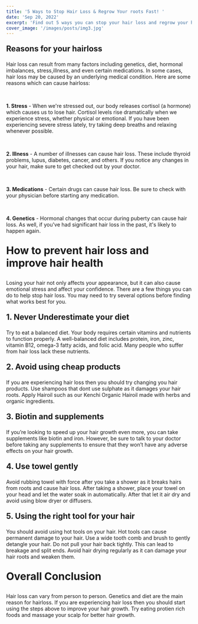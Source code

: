 ```yaml
---
title: '5 Ways to Stop Hair Loss & Regrow Your roots Fast! '
date: 'Sep 20, 2022'
excerpt: 'Find out 5 ways you can stop your hair loss and regrow your hair in weeks'
cover_image: '/images/posts/img3.jpg'
---
```


<style>
    html{
        font-size: 18px;
    }

    ol,ul{
        margin: 1em auto;
    }

    h1,h2,h3,h4,h5{
        margin: 1em auto;
    }
</style>

## Reasons for your hairloss

Hair loss can result from many factors including genetics, diet, hormonal imbalances, stress,illness, and even certain medications. In some cases, hair loss may be caused by an underlying medical condition. Here are some reasons which can cause hairloss:

<br>

**1. Stress** - When we're stressed out, our body releases cortisol (a hormone) which causes us to lose hair. Cortisol levels rise dramatically when we experience stress, whether physical or emotional. If you have been experiencing severe stress lately, try taking deep breaths and relaxing whenever possible.

<br>

**2. Illness** - A number of illnesses can cause hair loss. These include thyroid problems, lupus, diabetes, cancer, and others. If you notice any changes in your hair, make sure to get checked out by your doctor.

<br>

**3. Medications** - Certain drugs can cause hair loss. Be sure to check with your physician before starting any medication.

<br>

**4. Genetics** - Hormonal changes that occur during puberty can cause hair loss. As well, if you've had significant hair loss in the past, it's likely to happen again.

# How to prevent hair loss and improve hair health

Losing your hair not only affects your appearance, but it can also cause emotional stress and affect your confidence. There are a few things you can do to help stop hair loss. You may need to try several options before finding what works best for you.

## 1. Never Underestimate your diet

Try to eat a balanced diet. Your body requires certain vitamins and nutrients to function properly. A well-balanced diet includes protein, iron, zinc, vitamin B12, omega-3 fatty acids, and folic acid. Many people who suffer from hair loss lack these nutrients.

## 2. Avoid using cheap products

If you are experiencing hair loss then you should try changing you hair products. Use shampoos that dont use sulphate as it damages your hair roots. Apply Hairoil such as our Kenchi Organic Hairoil made with herbs and organic ingredients.

## 3. Biotin and supplements

If you’re looking to speed up your hair growth even more, you can take supplements like biotin and iron. However, be sure to talk to your doctor before taking any supplements to ensure that they won’t have any adverse effects on your hair growth.

## 4. Use towel gently

Avoid rubbing towel with force after you take a shower as it breaks hairs from roots and cause hair loss. After taking a shower, place your towel on your head and let the water soak in automatically. After that let it air dry and avoid using blow dryer or diffusers.

## 5. Using the right tool for your hair

You should avoid using hot tools on your hair. Hot tools can cause permanent damage to your hair. Use a wide tooth comb and brush to gently detangle your hair. Do not pull your hair back tightly. This can lead to breakage and split ends. Avoid hair drying regularly as it can damage your hair roots and weaken them.

# Overall Conclusion

Hair loss can vary from person to person. Genetics and diet are the main reason for hairloss. If you are experiencing hair loss then you should start using the steps above to improve your hair growth. Try eating protien rich foods and massage your scalp for better hair growth.
